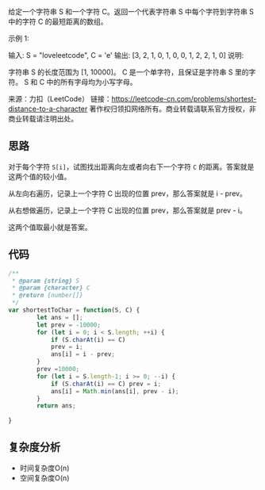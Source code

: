 给定一个字符串 S 和一个字符 C。返回一个代表字符串 S 中每个字符到字符串 S 中的字符 C 的最短距离的数组。

示例 1:

输入: S = "loveleetcode", C = 'e'
输出: [3, 2, 1, 0, 1, 0, 0, 1, 2, 2, 1, 0]
说明:

字符串 S 的长度范围为 [1, 10000]。
C 是一个单字符，且保证是字符串 S 里的字符。
S 和 C 中的所有字母均为小写字母。

来源：力扣（LeetCode）
链接：https://leetcode-cn.com/problems/shortest-distance-to-a-character
著作权归领扣网络所有。商业转载请联系官方授权，非商业转载请注明出处。

## 思路

对于每个字符 `S[i]`，试图找出距离向左或者向右下一个字符 `C` 的距离。答案就是这两个值的较小值。

从左向右遍历，记录上一个字符 C 出现的位置 prev，那么答案就是 i - prev。

从右想做遍历，记录上一个字符 C 出现的位置 prev，那么答案就是 prev - i。

这两个值取最小就是答案。

## 代码

```javascript
/**
 * @param {string} S
 * @param {character} C
 * @return {number[]}
 */
var shortestToChar = function(S, C) {
        let ans = []; 
        let prev = -10000;
        for (let i = 0; i < S.length; ++i) {
            if (S.charAt(i) == C) 
            prev = i;
            ans[i] = i - prev;
        }
        prev =10000;
        for (let i = S.length-1; i >= 0; --i) {
            if (S.charAt(i) == C) prev = i;
            ans[i] = Math.min(ans[i], prev - i);
        }
        return ans;
    
}

```

## 复杂度分析

- 时间复杂度O(n)
- 空间复杂度O(n)